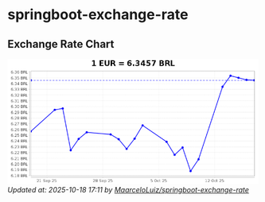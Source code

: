 # springboot-exchange-rate

<!-- EXCHANGE-RATE-START -->
## Exchange Rate Chart

![Exchange Rate Chart](charts/chart.png)*Updated at: 2025-10-18 17:11 by [MaarceloLuiz/springboot-exchange-rate](https://github.com/MaarceloLuiz/springboot-exchange-rate)*


<!-- EXCHANGE-RATE-END -->